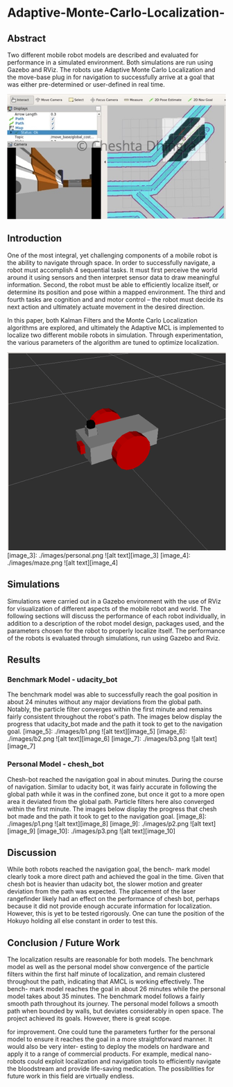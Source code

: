 # Adaptive-Monte-Carlo-Localization-
## Abstract

Two different mobile robot models are described and evaluated for performance in a simulated environment. Both simulations are run using Gazebo and RViz. The robots use Adaptive Monte Carlo Localization and the move-base plug in for navigation to successfully arrive at a goal that was either pre-determined or user-defined in real time.

[image_1]: ./images/overview.png
![alt text][image_1]

## Introduction

One of the most integral, yet challenging components of a mobile robot is the ability to navigate through space. In order to successfully navigate, a robot must accomplish 4 sequential tasks. It must first perceive the world around it using sensors and then interpret sensor data to draw meaningful information. Second, the robot must be able to efficiently localize itself, or determine its position and pose within a mapped environment. The third and fourth tasks are cognition and and motor control – the robot must decide its next action and ultimately actuate movement in the desired direction.

In this paper, both Kalman Filters and the Monte Carlo Localization algorithms are explored, and ultimately the Adaptive MCL is implemented to localize two different mobile robots in simulation. Through experimentation, the various parameters of the algorithm are tuned to optimize localization. 

[image_2]: ./images/benchmark.png
![alt text][image_2]
[image_3]: ./images/personal.png
![alt text][image_3]
[image_4]: ./images/maze.png
![alt text][image_4]

## Simulations 

Simulations were carried out in a Gazebo environment with the use of RViz for visualization of different aspects of the mobile robot and world. The following sections will discuss the performance of each robot individually, in addition to a description of the robot model design, packages used, and the parameters chosen for the robot to properly localize itself. The performance of the robots is evaluated through simulations, run using Gazebo and Rviz.

## Results 
### Benchmark Model - udacity_bot
The benchmark model was able to successfully reach the goal position in about 24 minutes without any major deviations from the global path. Notably, the particle filter converges within the first minute and remains fairly consistent throughout the robot's path. The images below display the progress that udacity\_bot made and the path it took to get to the navigation goal. 
[image_5]: ./images/b1.png
![alt text][image_5]
[image_6]: ./images/b2.png
![alt text][image_6]
[image_7]: ./images/b3.png
![alt text][image_7]
### Personal Model - chesh_bot
Chesh-bot reached the navigation goal in about minutes. During the course of navigation. Similar to udacity bot, it was fairly accurate in following the global path while it was in the confined zone, but once it got to a more open area it deviated from the global path. Particle filters here also converged within the first minute. The images below display the progress that chesh bot made and the path it took to get to the navigation goal.
[image_8]: ./images/p1.png
![alt text][image_8]
[image_9]: ./images/p2.png
![alt text][image_9]
[image_10]: ./images/p3.png
![alt text][image_10]
## Discussion

While both robots reached the navigation goal, the bench- mark model clearly took a more direct path and achieved the goal in the time. Given that chesh bot is heavier than udacity bot, the slower motion and greater deviation from the path was expected.
The placement of the laser rangefinder likely had an effect on the performance of chesh bot, perhaps because it did not provide enough accurate information for localization. However, this is yet to be tested rigorously. One can tune the position of the Hokuyo holding all else constant in order to test this.

## Conclusion / Future Work

The localization results are reasonable for both models. The benchmark model as well as the personal model show convergence of the particle filters within the first half minute of localization, and remain clustered throughout the path, indicating that AMCL is working effectively. The bench- mark model reaches the goal in about 26 minutes while the personal model takes about 35 minutes. The benchmark model follows a fairly smooth path throughout its journey. The personal model follows a smooth path when bounded by walls, but deviates considerably in open space.
The project achieved its goals. However, there is great scope.

for improvement. One could tune the parameters further for the personal model to ensure it reaches the goal in a more straightforward manner. It would also be very inter- esting to deploy the models on hardware and apply it to a range of commercial products. For example, medical nano- robots could exploit localization and navigation tools to efficiently navigate the bloodstream and provide life-saving medication. The possibilities for future work in this field are virtually endless.
